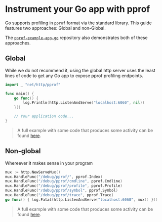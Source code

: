 # Instrument your Go app with pprof

Go supports profiling in `pprof` format via the standard library. This guide features two approaches: Global and non-Global.

The [`pprof-example-app-go`](https://github.com/polarsignals/pprof-example-app-go) repository also demonstrates both of these approaches.

## Global

While we do not recommend it, using the global http server uses the least lines of code to get any Go app to expose pprof profiling endpoints.

```go
import _ "net/http/pprof"

func main() {
    go func() {
        log.Println(http.ListenAndServe("localhost:6060", nil))
    }()

    // Your application code...
}
```

> A full example with some code that produces some activity can be found [here](https://github.com/polarsignals/pprof-example-app-go/blob/main/global/main.go).

## Non-global

Whereever it makes sense in your program

```go
mux := http.NewServeMux()
mux.HandleFunc("/debug/pprof/", pprof.Index)
mux.HandleFunc("/debug/pprof/cmdline", pprof.Cmdline)
mux.HandleFunc("/debug/pprof/profile", pprof.Profile)
mux.HandleFunc("/debug/pprof/symbol", pprof.Symbol)
mux.HandleFunc("/debug/pprof/trace", pprof.Trace)
go func() { log.Fatal(http.ListenAndServe("localhost:6060", mux)) }()
```

> A full example with some code that produces some activity can be found [here](https://github.com/polarsignals/pprof-example-app-go/blob/main/main.go).
